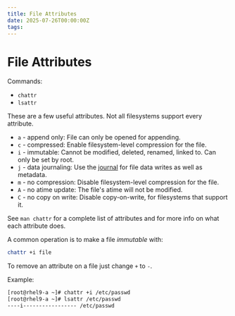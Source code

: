 ```yaml
---
title: File Attributes
date: 2025-07-26T00:00:00Z
tags:
---
```


# File Attributes

Commands:

* `chattr`
* `lsattr` 

These are a few useful attributes. Not all filesystems support every attribute.

- `a` - append only: File can only be opened for appending.
- `c` - compressed: Enable filesystem-level compression for the file.
- `i` - immutable: Cannot be modified, deleted, renamed, linked to. Can only be set by root.
- `j` - data journaling: Use the [journal](https://wiki.archlinux.org/title/File_systems#Journaling "File systems") for file data writes as well as metadata.
- `m` - no compression: Disable filesystem-level compression for the file.
- `A` - no atime update: The file's atime will not be modified.
- `C` - no copy on write: Disable copy-on-write, for filesystems that support it.

See `man chattr` for a complete list of attributes and for more info on what each attribute does.

A common operation is to make a file _immutable_ with:

```bash
chattr +i file
```

To remove an attribute on a file just change `+` to `-`.

Example:

```bash
[root@rhel9-a ~]# chattr +i /etc/passwd
[root@rhel9-a ~]# lsattr /etc/passwd
----i----------------- /etc/passwd
```
